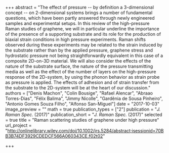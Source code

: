+++
abstract = "The effect of pressure -- by definition a 3-dimensional concept -- on 2-dimensional systems brings a number of fundamental questions, which have been partly answered through newly engineered samples and experimental setups. In this review of the high-pressure Raman studies of graphene, we will in particular underline the importance of the presence of a supporting substrate and its role for the production of biaxial strain conditions in high pressure experiments. Raman shifts observed during these experiments may be related to the strain induced by the substrate rather than by the applied pressure, graphene stress and hydrostatic pressure not being straightforwardly equivalent in this case of a composite 2D-on-3D material. We will also consider the effects of the nature of the substrate surface, the nature of the pressure transmitting media as well as the effect of the number of layers on the high-pressure response of the 2D-system, by using the phonon behavior as strain probe as pressure is applied. The effects of adhesion and of strain transfer from the substrate to the 2D-system will be at the heart of our discussion."
authors = ["Denis Machon", "Colin Bousige", "Rafael Alencar", "Abraao Torres-Dias", "Félix Balima", "Jimmy Nicolle", "Gardênia de Sousa Pinheiro", "Antonio Gomes Souza Filho", "Alfonso San-Miguel"]
date = "2017-10-03"
image_preview = ""
math = true
publication_types = ["2"]
publication = "*J. Raman Spec.* (2017)"
publication_short = "*J. Raman Spec.* (2017)"
selected = true
title = "Raman scattering studies of graphene under high pressure"
url_project = "http://onlinelibrary.wiley.com/doi/10.1002/jrs.5284/abstract;jsessionid=70BB3B74DF3929CDEDCF566A060343CE.f02t02"


+++

<!-- url_pdf = "pdf/jrs5284.pdf" -->
<!-- url_slides = "#" -->
<!-- url_video = "#" -->
<!-- url_code = "#" -->
<!-- url_dataset = "#" -->










